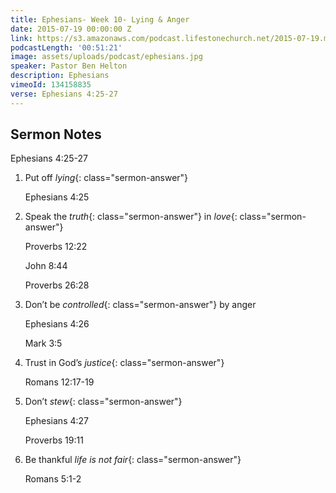 ```yaml
---
title: Ephesians- Week 10- Lying & Anger
date: 2015-07-19 00:00:00 Z
link: https://s3.amazonaws.com/podcast.lifestonechurch.net/2015-07-19.mp3
podcastLength: '00:51:21'
image: assets/uploads/podcast/ephesians.jpg
speaker: Pastor Ben Helton
description: Ephesians
vimeoId: 134158835
verse: Ephesians 4:25-27
---
```


## Sermon Notes

Ephesians 4:25-27

1. Put off *lying*{: class="sermon-answer"}

    Ephesians 4:25

2. Speak the *truth*{: class="sermon-answer"} in *love*{: class="sermon-answer"}

    Proverbs 12:22

    John 8:44

    Proverbs 26:28

3. Don’t be *controlled*{: class="sermon-answer"} by anger

    Ephesians 4:26

    Mark 3:5

5. Trust in God’s *justice*{: class="sermon-answer"}

    Romans 12:17-19

6. Don’t *stew*{: class="sermon-answer"}

    Ephesians 4:27

    Proverbs 19:11

7. Be thankful *life is not fair*{: class="sermon-answer"}

    Romans 5:1-2
